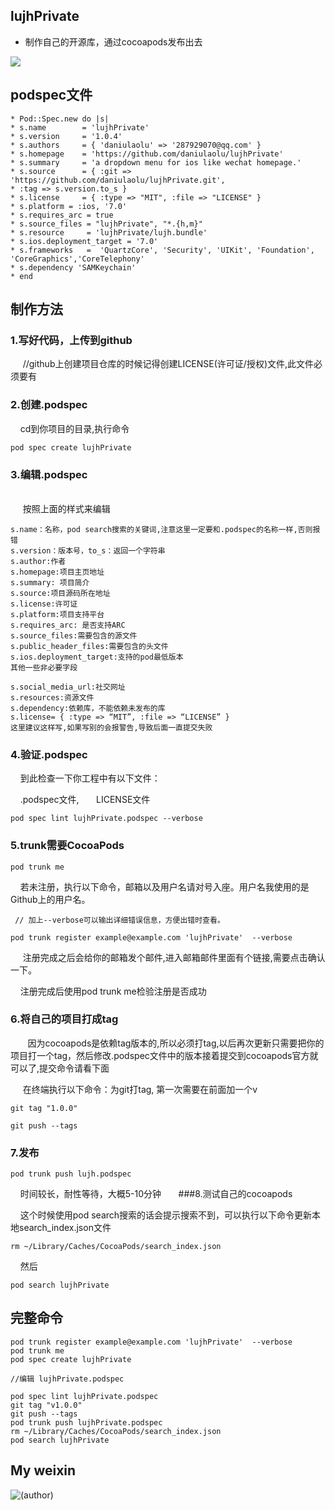 ## lujhPrivate
* 制作自己的开源库，通过cocoapods发布出去

![](https://github.com/daniulaolu/lujhPrivate/blob/master/resounce.png)

## podspec文件
```objc
* Pod::Spec.new do |s|
* s.name        = 'lujhPrivate'
* s.version     = '1.0.4'
* s.authors     = { 'daniulaolu' => '287929070@qq.com' }
* s.homepage    = 'https://github.com/daniulaolu/lujhPrivate'
* s.summary     = 'a dropdown menu for ios like wechat homepage.'
* s.source      = { :git => 'https://github.com/daniulaolu/lujhPrivate.git',
* :tag => s.version.to_s }
* s.license     = { :type => "MIT", :file => "LICENSE" }
* s.platform = :ios, '7.0'
* s.requires_arc = true
* s.source_files = "lujhPrivate", "*.{h,m}"
* s.resource     = 'lujhPrivate/lujh.bundle'
* s.ios.deployment_target = '7.0'
* s.frameworks   =  'QuartzCore', 'Security', 'UIKit', 'Foundation', 'CoreGraphics','CoreTelephony'
* s.dependency 'SAMKeychain'
* end
```
## 制作方法

### 1.写好代码，上传到github

      //github上创建项目仓库的时候记得创建LICENSE(许可证/授权)文件,此文件必须要有
      
### 2.创建.podspec

      cd到你项目的目录,执行命令
      
```objc       
pod spec create lujhPrivate
```

### 3.编辑.podspec
      
      按照上面的样式来编辑
      
```objc       
s.name：名称，pod search搜索的关键词,注意这里一定要和.podspec的名称一样,否则报错
s.version：版本号，to_s：返回一个字符串
s.author:作者
s.homepage:项目主页地址
s.summary: 项目简介
s.source:项目源码所在地址
s.license:许可证
s.platform:项目支持平台
s.requires_arc: 是否支持ARC
s.source_files:需要包含的源文件
s.public_header_files:需要包含的头文件
s.ios.deployment_target:支持的pod最低版本
其他一些非必要字段

s.social_media_url:社交网址
s.resources:资源文件
s.dependency:依赖库，不能依赖未发布的库
s.license= { :type => “MIT”, :file => “LICENSE” }
这里建议这样写,如果写别的会报警告,导致后面一直提交失败
```

### 4.验证.podspec

      到此检查一下你工程中有以下文件：
      
      .podspec文件,
  
      LICENSE文件

```objc
pod spec lint lujhPrivate.podspec --verbose
```

### 5.trunk需要CocoaPods 

```objc 
pod trunk me
```
      若未注册，执行以下命令，邮箱以及用户名请对号入座。用户名我使用的是Github上的用户名。
 
```objc
 // 加上--verbose可以输出详细错误信息，方便出错时查看。
      
pod trunk register example@example.com 'lujhPrivate'  --verbose
```

      注册完成之后会给你的邮箱发个邮件,进入邮箱邮件里面有个链接,需要点击确认一下。
      
      注册完成后使用pod trunk me检验注册是否成功
      
 ### 6.将自己的项目打成tag
   
      因为cocoapods是依赖tag版本的,所以必须打tag,以后再次更新只需要把你的项目打一个tag，然后修改.podspec文件中的版本接着提交到cocoapods官方就可以了,提交命令请看下面
    
      在终端执行以下命令：为git打tag, 第一次需要在前面加一个v
      
```objc 
git tag "1.0.0" 
      
git push --tags
```
### 7.发布

```objc 
pod trunk push lujh.podspec
```
      时间较长，耐性等待，大概5-10分钟
      
###8.测试自己的cocoapods

     这个时候使用pod search搜索的话会提示搜索不到，可以执行以下命令更新本地search_index.json文件
  
```objc 
rm ~/Library/Caches/CocoaPods/search_index.json
```
     然后
     
```objc 
pod search lujhPrivate
```

## 完整命令

```objc 
pod trunk register example@example.com 'lujhPrivate'  --verbose
pod trunk me
pod spec create lujhPrivate
 
//编辑 lujhPrivate.podspec
 
pod spec lint lujhPrivate.podspec
git tag "v1.0.0"
git push --tags
pod trunk push lujhPrivate.podspec 
rm ~/Library/Caches/CocoaPods/search_index.json
pod search lujhPrivate
```

## My weixin
![(author)](https://github.com/daniulaolu/PushParameterWithDict-/blob/master/xiaolu.jpg)
